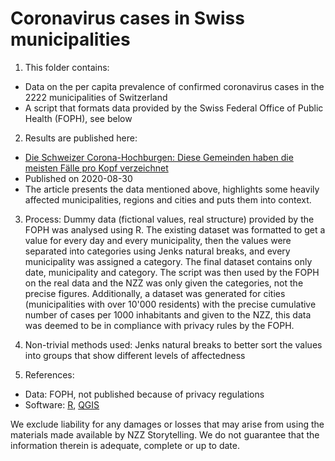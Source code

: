 # Coronavirus cases in Swiss municipalities

1. This folder contains: 
 * Data on the per capita prevalence of confirmed coronavirus cases in the 2222 municipalities of Switzerland
 * A script that formats data provided by the Swiss Federal Office of Public Health (FOPH), see below

2. Results are published here:
  * [Die Schweizer Corona-Hochburgen: Diese Gemeinden haben die meisten Fälle pro Kopf verzeichnet](https://www.nzz.ch/ld.1564581)
  * Published on 2020-08-30
  * The article presents the data mentioned above, highlights some heavily affected municipalities, regions and cities and puts them into context.
  
3. Process: Dummy data (fictional values, real structure) provided by the FOPH was analysed using R. The existing dataset was formatted to get a value for every day and every municipality, then the values were separated into categories using Jenks natural breaks, and every municipality was assigned a category. The final dataset contains only date, municipality and category. The script was then used by the FOPH on the real data and the NZZ was only given the categories, not the precise figures. Additionally, a dataset was generated for cities (municipalities with over 10'000 residents) with the precise cumulative number of cases per 1000 inhabitants and given to the NZZ, this data was deemed to be in compliance with privacy rules by the FOPH.

4. Non-trivial methods used: Jenks natural breaks to better sort the values into groups that show different levels of affectedness 

6. References:
  * Data: FOPH, not published because of privacy regulations
  * Software: [R](http://www.R-project.org), [QGIS](http://www.qgis.org)

We exclude liability for any damages or losses that may arise from using the materials made available by NZZ Storytelling. We do not guarantee that the information therein is adequate, complete or up to date.
